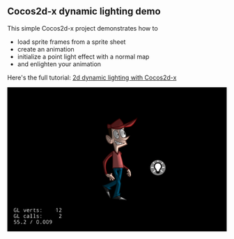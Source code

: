 Cocos2d-x dynamic lighting demo
---

This simple Cocos2d-x project demonstrates how to

- load sprite frames from a sprite sheet
- create an animation
- initialize a point light effect with a normal map
- and enlighten your animation

Here's the full tutorial: [2d dynamic lighting with Cocos2d-x](https://www.codeandweb.com/blog/2015/05/12/lighting-demo-cocos2d-x)

![Normal Mapped Sprite with 2D Dynamic Lighting, Point Light](Screenshot.png)
